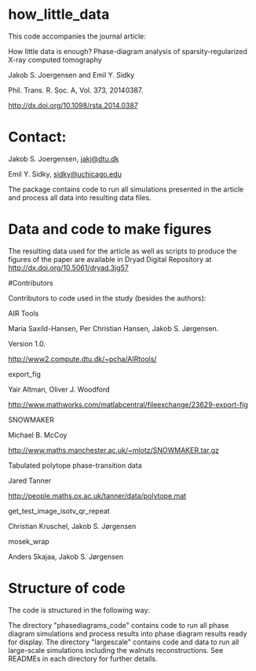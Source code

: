 # how_little_data
This code accompanies the journal article:

How little data is enough? Phase-diagram analysis of sparsity-regularized X-ray computed tomography

Jakob S. Joergensen and Emil Y. Sidky

Phil. Trans. R. Soc. A, Vol. 373, 20140387.

http://dx.doi.org/10.1098/rsta.2014.0387

# Contact:
Jakob S. Joergensen, jakj@dtu.dk

Emil Y. Sidky, sidky@uchicago.edu

The package contains code to run all simulations presented in the article and process all data into resulting data files. 

# Data and code to make figures
The resulting data used for the article as well as scripts to produce the figures of the paper are available in Dryad Digital Repository at
http://dx.doi.org/10.5061/dryad.3jg57

#Contributors

Contributors to code used in the study (besides the authors):

AIR Tools

Maria Saxild-Hansen, Per Christian Hansen, Jakob S. Jørgensen.

Version 1.0.

http://www2.compute.dtu.dk/~pcha/AIRtools/


export_fig

Yair Altman, Oliver J. Woodford

http://www.mathworks.com/matlabcentral/fileexchange/23629-export-fig


SNOWMAKER

Michael B. McCoy

http://www.maths.manchester.ac.uk/~mlotz/SNOWMAKER.tar.gz


Tabulated polytope phase-transition data

Jared Tanner

http://people.maths.ox.ac.uk/tanner/data/polytope.mat


get_test_image_isotv_qr_repeat

Christian Kruschel, Jakob S. Jørgensen


mosek_wrap

Anders Skajaa, Jakob S. Jørgensen


# Structure of code
The code is structured in the following way:

The directory "phasediagrams_code" contains code to run all phase diagram simulations and process results into phase diagram results ready for display. The directory "largescale" contains code and data to run all large-scale simulations including the walnuts reconstructions. See READMEs in each directory for further details.

